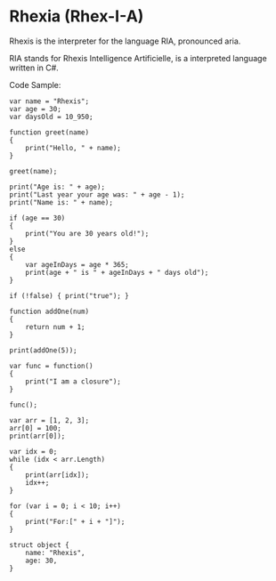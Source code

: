 # Rhexia (Rhex-I-A)

Rhexis is the interpreter for the language RIA, pronounced aria.

RIA stands for Rhexis Intelligence Artificielle, is a interpreted language written in C#.

Code Sample:
```
var name = "Rhexis";
var age = 30;
var daysOld = 10_950;

function greet(name)
{
    print("Hello, " + name);
}

greet(name);

print("Age is: " + age);
print("Last year your age was: " + age - 1);
print("Name is: " + name);

if (age == 30)
{
    print("You are 30 years old!");
}
else
{
    var ageInDays = age * 365;
    print(age + " is " + ageInDays + " days old");
}

if (!false) { print("true"); }

function addOne(num)
{
    return num + 1;
}

print(addOne(5));

var func = function()
{
    print("I am a closure");
}

func();

var arr = [1, 2, 3];
arr[0] = 100;
print(arr[0]);

var idx = 0;
while (idx < arr.Length)
{
    print(arr[idx]);
    idx++;
}

for (var i = 0; i < 10; i++)
{
    print("For:[" + i + "]");
}

struct object {
    name: "Rhexis",
    age: 30,
}
```